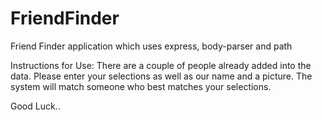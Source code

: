 # FriendFinder
Friend Finder application which uses express, body-parser and path

Instructions for Use:
There are a couple of people already added into the data. Please enter your selections as well as our name and a picture.
The system will match someone who best matches your selections.

Good Luck..